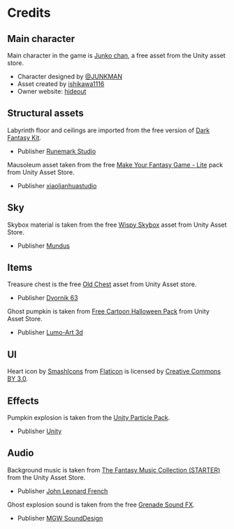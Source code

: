 # Credits

## Main character

Main character in the game is
[Junko chan](https://assetstore.unity.com/packages/3d/characters/junko-chan-model-117160),
a free asset from the Unity asset store.

- Character designed by [@JUNKMAN](https://twitter.com/JUNKMAN5555)
- Asset created by [ishikawa1116](https://twitter.com/iskw1116)
- Owner website: [hideout](https://aytjtks1116.wixsite.com/hideout)

## Structural assets

Labyrinth floor and ceilings are imported from the free version of
[Dark Fantasy Kit](https://assetstore.unity.com/packages/3d/environments/fantasy/dark-fantasy-kit-free-127925).

- Publisher [Runemark Studio](https://runemarkstudio.com/)

Mausoleum asset taken from the free
[Make Your Fantasy Game - Lite](https://assetstore.unity.com/packages/3d/environments/fantasy/make-your-fantasy-game-lite-8312)
pack from Unity Asset Store.

- Publisher [xiaolianhuastudio](https://connect.unity.com/u/xiaolianhuastudio)

## Sky

Skybox material is taken from the free
[Wispy Skybox](https://assetstore.unity.com/packages/2d/textures-materials/sky/wispy-skybox-21737)
asset from Unity Asset Store.

- Publisher [Mundus](http://newmundus.com/)

## Items

Treasure chest is the free
[Old Chest](https://assetstore.unity.com/packages/3d/props/old-chest-64374)
asset from Unity Asset store.

- Publisher [Dvornik 63](https://www.behance.net/dvornik63e877)

Ghost pumpkin is taken from
[Free Cartoon Halloween Pack](https://assetstore.unity.com/packages/3d/free-cartoon-halloween-pack-45896)
from Unity Asset Store.

- Publisher [Lumo-Art 3d](https://twitter.com/LumoArt3D)

## UI

Heart icon by [SmashIcons](https://www.flaticon.com/authors/smashicons)
from [Flaticon](https://www.flaticon.com/) is licensed by 
[Creative Commons BY 3.0](http://creativecommons.org/licenses/by/3.0/).

## Effects

Pumpkin explosion is taken from the
[Unity Particle Pack](https://assetstore.unity.com/packages/essentials/tutorial-projects/unity-particle-pack-127325).

- Publisher [Unity](https://unity.com/)

## Audio

Background music is taken from 
[The Fantasy Music Collection (STARTER)](https://assetstore.unity.com/packages/audio/music/orchestral/the-fantasy-music-collection-starter-15901)
from the Unity Asset Store.

- Publisher [John Leonard French](https://johnleonardfrench.com/)

Ghost explosion sound is taken from the free
[Grenade Sound FX](https://assetstore.unity.com/packages/audio/sound-fx/grenade-sound-fx-147490).

- Publisher [MGW SoundDesign](https://soundcloud.com/valery-oleynikov)
